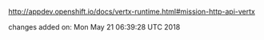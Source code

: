 http://appdev.openshift.io/docs/vertx-runtime.html#mission-http-api-vertx

 
 changes added on: Mon May 21 06:39:28 UTC 2018